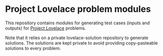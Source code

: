 # Project Lovelace problem modules

This repository contains modules for generating test cases (inputs and outputs) for
[Project Lovelace](http://projectlovelace.net) problems.

Note that it relies on a private lovelace-solution repository to generate solutions.
The solutions are kept private to avoid providing copy-pasteable solutions to every
problem.
